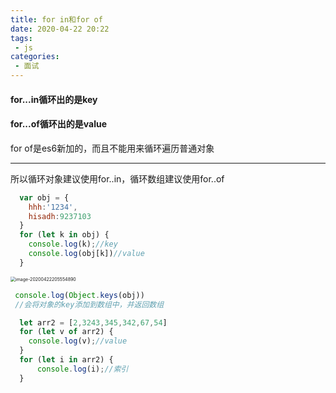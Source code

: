 ```yaml
---
title: for in和for of
date: 2020-04-22 20:22
tags:
 - js
categories: 
 - 面试
---
```


#### for...in循环出的是key  
#### for...of循环出的是value
for of是es6新加的，而且不能用来循环遍历普通对象
______

所以循环对象建议使用for..in，循环数组建议使用for..of
```js
  var obj = {
    hhh:'1234',
    hisadh:9237103
  }
  for (let k in obj) {
    console.log(k);//key
    console.log(obj[k])//value
  }
```

<img src="https://tva1.sinaimg.cn/large/007S8ZIlgy1ge2ua1md5rj307i05oaa2.jpg" alt="image-20200422205554890" style="zoom:50%;" />

```js
 console.log(Object.keys(obj))
 //会将对象的key添加到数组中，并返回数组
```

```js
  let arr2 = [2,3243,345,342,67,54]
  for (let v of arr2) {
    console.log(v);//value
  }
  for (let i in arr2) {
      console.log(i);//索引
  }
```

